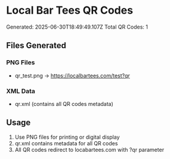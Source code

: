 # Local Bar Tees QR Codes

Generated: 2025-06-30T18:49:49.107Z
Total QR Codes: 1

## Files Generated

### PNG Files
- qr_test.png → https://localbartees.com/test?qr

### XML Data
- qr.xml (contains all QR codes metadata)

## Usage
1. Use PNG files for printing or digital display
2. qr.xml contains metadata for all QR codes
3. All QR codes redirect to locabartees.com with ?qr parameter
